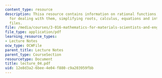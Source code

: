 ```yaml
---
content_type: resource
description: Thisa resource contains information on rational functions, operations
  for dealing with them, simplifying roots, calculus, equations and interaction with
  files.
file: /media/courses/3-016-mathematics-for-materials-scientists-and-engineers-fall-2005/12e8d3a26bee4e04f880c9a203959fbb_lecture_04.pdf
file_type: application/pdf
learning_resource_types:
- Lecture Notes
ocw_type: OCWFile
parent_title: Lecture Notes
parent_type: CourseSection
resourcetype: Document
title: lecture_04.pdf
uid: 12e8d3a2-6bee-4e04-f880-c9a203959fbb
---
```

